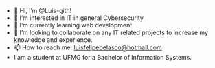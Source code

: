 - 👋 Hi, I’m @Luis-gith!
- 👀 I’m interested in IT in general Cybersecurity
- 🌱 I’m currently learning web development.
- 💞️ I’m looking to collaborate on any IT related projects to increase my knowledge and experience.
- 📫 How to reach me: luisfelipebelasco@hotmail.com
- I am a student at UFMG for a Bachelor of Information Systems.

<!---
Luis-gith/Luis-gith is a ✨ special ✨ repository because its `README.md` (this file) appears on your GitHub profile.
You can click the Preview link to take a look at your changes.
--->
